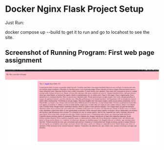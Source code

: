 # Docker Nginx Flask Project Setup

Just Run:

docker compose up --build to get it to run and go to locahost to see the site.

## Screenshot of Running Program: First web page assignment

![Running Program](screenshots/screenshot.PNG)
